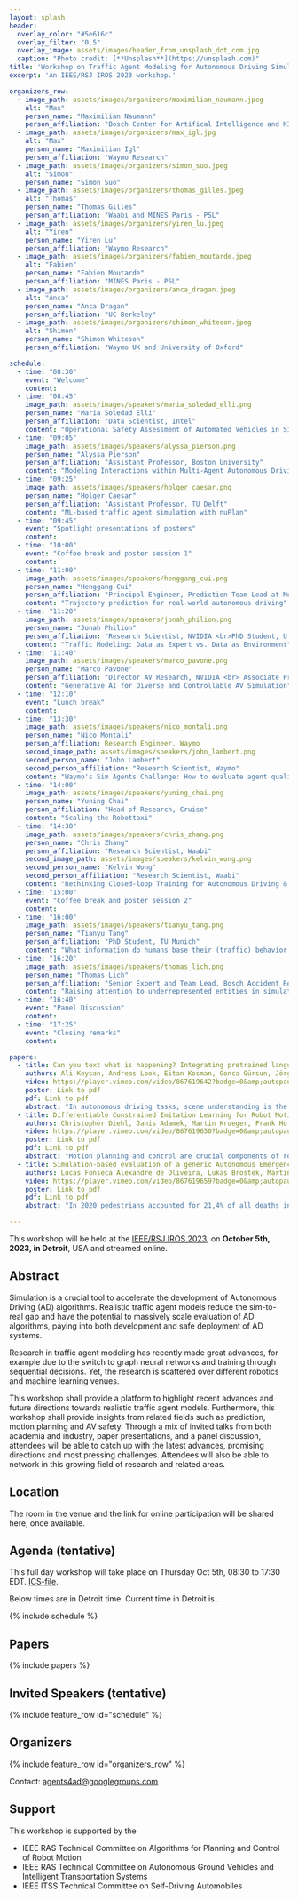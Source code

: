 ```yaml
---
layout: splash
header:
  overlay_color: "#5e616c"
  overlay_filter: "0.5"
  overlay_image: assets/images/header_from_unsplash_dot_com.jpg
  caption: "Photo credit: [**Unsplash**](https://unsplash.com)"
title: 'Workshop on Traffic Agent Modeling for Autonomous Driving Simulation'
excerpt: 'An IEEE/RSJ IROS 2023 workshop.'

organizers_row:
  - image_path: assets/images/organizers/maximilian_naumann.jpeg
    alt: "Max"
    person_name: "Maximilian Naumann"
    person_affiliation: "Bosch Center for Artifical Intelligence and KIT"
  - image_path: assets/images/organizers/max_igl.jpg
    alt: "Max"
    person_name: "Maximilian Igl"
    person_affiliation: "Waymo Research"
  - image_path: assets/images/organizers/simon_suo.jpeg
    alt: "Simon"
    person_name: "Simon Suo"
  - image_path: assets/images/organizers/thomas_gilles.jpeg
    alt: "Thomas"
    person_name: "Thomas Gilles"
    person_affiliation: "Waabi and MINES Paris - PSL"
  - image_path: assets/images/organizers/yiren_lu.jpeg
    alt: "Yiren"
    person_name: "Yiren Lu"
    person_affiliation: "Waymo Research"
  - image_path: assets/images/organizers/fabien_moutarde.jpeg
    alt: "Fabien"
    person_name: "Fabien Moutarde"
    person_affiliation: "MINES Paris - PSL"
  - image_path: assets/images/organizers/anca_dragan.jpeg
    alt: "Anca"
    person_name: "Anca Dragan"
    person_affiliation: "UC Berkeley"
  - image_path: assets/images/organizers/shimon_whiteson.jpeg
    alt: "Shimon"
    person_name: "Shimon Whiteson"
    person_affiliation: "Waymo UK and University of Oxford"

schedule:
  - time: "08:30"
    event: "Welcome"
    content: 
  - time: "08:45"
    image_path: assets/images/speakers/maria_soledad_elli.png
    person_name: "Maria Soledad Elli"
    person_affiliation: "Data Scientist, Intel"
    content: "Operational Safety Assessment of Automated Vehicles in Simulation"
  - time: "09:05"
    image_path: assets/images/speakers/alyssa_pierson.png
    person_name: "Alyssa Pierson"
    person_affiliation: "Assistant Professor, Boston University"
    content: "Modeling Interactions within Multi-Agent Autonomous Driving"
  - time: "09:25"
    image_path: assets/images/speakers/holger_caesar.png
    person_name: "Holger Caesar"
    person_affiliation: "Assistant Professor, TU Delft"
    content: "ML-based traffic agent simulation with nuPlan"
  - time: "09:45"
    event: "Spotlight presentations of posters"
    content: 
  - time: "10:00"
    event: "Coffee break and poster session 1"
    content: 
  - time: "11:00"
    image_path: assets/images/speakers/henggang_cui.png
    person_name: "Henggang Cui"
    person_affiliation: "Principal Engineer, Prediction Team Lead at Motional"
    content: "Trajectory prediction for real-world autonomous driving"
  - time: "11:20"
    image_path: assets/images/speakers/jonah_philion.png
    person_name: "Jonah Philion"
    person_affiliation: "Research Scientist, NVIDIA <br>PhD Student, U. of Toronto"
    content: "Traffic Modeling: Data as Expert vs. Data as Environment"
  - time: "11:40"
    image_path: assets/images/speakers/marco_pavone.png
    person_name: "Marco Pavone"
    person_affiliation: "Director AV Research, NVIDIA <br> Associate Professor, Stanford University"
    content: "Generative AI for Diverse and Controllable AV Simulation"
  - time: "12:10"
    event: "Lunch break"
    content: 
  - time: "13:30"
    image_path: assets/images/speakers/nico_montali.png
    person_name: "Nico Montali"
    person_affiliation: Research Engineer, Waymo
    second_image_path: assets/images/speakers/john_lambert.png
    second_person_name: "John Lambert"
    second_person_affiliation: "Research Scientist, Waymo"
    content: "Waymo's Sim Agents Challenge: How to evaluate agent quality?"
  - time: "14:00"
    image_path: assets/images/speakers/yuning_chai.png
    person_name: "Yuning Chai"
    person_affiliation: "Head of Research, Cruise"
    content: "Scaling the Robottaxi"
  - time: "14:30"
    image_path: assets/images/speakers/chris_zhang.png
    person_name: "Chris Zhang"
    person_affiliation: "Research Scientist, Waabi"
    second_image_path: assets/images/speakers/kelvin_wong.png
    second_person_name: "Kelvin Wong"
    second_person_affiliation: "Research Scientist, Waabi"
    content: "Rethinking Closed-loop Training for Autonomous Driving & A Hierarchical Framework for Mixed Reality Traffic Simulation"
  - time: "15:00"
    event: "Coffee break and poster session 2"
    content: 
  - time: "16:00"
    image_path: assets/images/speakers/tianyu_tang.png
    person_name: "Tianyu Tang"
    person_affiliation: "PhD Student, TU Munich"
    content: "What information do humans base their (traffic) behavior decision on - insights from ergonomics"
  - time: "16:20"
    image_path: assets/images/speakers/thomas_lich.png
    person_name: "Thomas Lich"
    person_affiliation: "Senior Expert and Team Lead, Bosch Accident Research"
    content: "Raising attention to underrepresented entities in simulation studies - a perspective from accident research and two-wheeler research"
  - time: "16:40"
    event: "Panel Discussion"
    content: 
  - time: "17:25"
    event: "Closing remarks"
    content: 

papers: 
  - title: Can you text what is happening? Integrating pretrained language encoders into trajectory prediction models for autonomous driving
    authors: Ali Keysan, Andreas Look, Eitan Kosman, Gonca Gürsun, Jörg Wagner, Yu Yao, Barbara Rakitsch
    video: https://player.vimeo.com/video/867619642?badge=0&amp;autopause=0&amp;player_id=0&amp;app_id=58479
    poster: Link to pdf
    pdf: Link to pdf
    abstract: "In autonomous driving tasks, scene understanding is the first step towards predicting the future behavior of the surrounding traffic participants. Yet, how to represent a given scene and extract its features are still open research questions. In this study, we propose a novel text-based representation of traffic scenes and process it with a pre-trained language encoder. First, we show that text-based representations, combined with classical rasterized image representations, lead to descriptive scene embeddings. Second, we benchmark our predictions on the nuScenes dataset and show significant improvements compared to baselines. Third, we show in an ablation study that a joint encoder of text and rasterized images outperforms the individual encoders confirming that both representations have their complementary strengths."
  - title: Differentiable Constrained Imitation Learning for Robot Motion Planning and Control
    authors: Christopher Diehl, Janis Adamek, Martin Krueger, Frank Hoffmann, Torsten Bertram 
    video: https://player.vimeo.com/video/867619650?badge=0&amp;autopause=0&amp;player_id=0&amp;app_id=58479
    poster: Link to pdf
    pdf: Link to pdf
    abstract: "Motion planning and control are crucial components of robotics applications like automated driving. Here, spatio-temporal hard constraints like system dynamics and safety boundaries (e.g., obstacles) restrict the robot's motions. Direct methods from optimal control solve a constrained optimization problem. However, in many applications finding a proper cost function is inherently difficult because of the weighting of partially conflicting objectives. On the other hand, Imitation Learning (IL) methods such as Behavior Cloning (BC) provide an intuitive framework for learning decision-making from offline demonstrations and constitute a promising avenue for planning and control in complex robot applications. Prior work primarily relied on soft constraint approaches, which use additional auxiliary loss terms describing the constraints. However, catastrophic safety-critical failures might occur in out-of-distribution (OOD) scenarios. This work integrates the flexibility of IL with hard constraint handling in optimal control. Our approach constitutes a general framework for constraint robotic motion planning and control, as well as traffic agent simulation, whereas we focus on mobile robot and automated driving applications. Hard constraints are integrated into the learning problem in a differentiable manner, via explicit completion and gradient-based correction. Simulated experiments of mobile robot navigation and automated driving provide evidence for the performance of the proposed method." 
  - title: Simulation-based evaluation of a generic Autonomous Emergency Braking system using a cognitive pedestrian behavior model
    authors: Lucas Fonseca Alexandre de Oliveira, Lukas Brostek, Martin Meywerk
    video: https://player.vimeo.com/video/867619659?badge=0&amp;autopause=0&amp;player_id=0&amp;app_id=58479
    poster: Link to pdf
    pdf: Link to pdf
    abstract: "In 2020 pedestrians accounted for 21,4% of all deaths in the European Union. Considering all vulnerable road users (VRU: pedestrians, cyclists, motorcycles, and mopeds) they accounted for 51,4% of all deaths. To reduce the number of deaths and improve VRU safety, systems have been developed in the last decades. The autonomous emergency braking system (AEB) is one of these systems and aims to intervene in conflict situations by applying an emergency braking (in some cases only after the driver starts the brake itself). The performance evaluation of an AEB system via simulation reduces cost and time against real tests and allows better robustness evaluation because of the higher number of scenarios that can be simulated. In the virtual-world, safety-critical situations can also be tested without any problems. The modeling of pedestrian behavior plays an important role since the pedestrian is the vehicle's adversary in this context. Current studies use a simple pedestrian model, in which the pedestrian does not have any perception of the environment, moving on a pre-defined path with constant speed. Such trajectory-based models are available in the most common vehicle dynamic simulation tools. In reality, however, pedestrian usually react to the approaching vehicle in conflict situations by adjusting their trajectory, which can change the conflict situation and affect the performance assessment of AEB systems. This study compares the standard model with neuro-cognitive pedestrian model from cogniBIT and investigates if and how these models affect the performance assessment of AEB systems."

---
```


This workshop will be held at the [IEEE/RSJ IROS 2023](https://ieee-iros.org/), on **October 5th, 2023, in Detroit**, USA and streamed online.

## Abstract

Simulation is a crucial tool to accelerate the development of Autonomous Driving (AD) algorithms. Realistic traffic agent models reduce the sim-to-real gap and have the potential to massively scale evaluation of AD algorithms, paying into both development and safe deployment of AD systems.

Research in traffic agent modeling has recently made great advances, for example due to the switch to graph neural networks and training through sequential decisions. Yet, the research is scattered over different robotics and machine learning venues.

This workshop shall provide a platform to highlight recent advances and future directions towards realistic traffic agent models. Furthermore, this workshop shall provide insights from related fields such as prediction, motion planning and AV safety. Through a mix of invited talks from both academia and industry, paper presentations, and a panel discussion, attendees will be able to catch up with the latest advances, promising directions and most pressing challenges. Attendees will also be able to network in this growing field of research and related areas.

## Location

The room in the venue and the link for online participation will be shared here, once available.

## Agenda (tentative)

<!-- script to display conference time -->
<script>
  var x = setInterval(function() {
    var d = new Date();
    var n = d.toLocaleTimeString("en-US", {timeZone: "America/Detroit", hour: '2-digit', minute:'2-digit', hour12: false})
    document.getElementById("centraltime").innerHTML = n
  }, 1000);
</script>

This full day workshop will take place on Thursday Oct 5th, 08:30 to 17:30 EDT. [ICS-file](assets/TAM-Workshop.ics).

Below times are in Detroit time. Current time in Detroit is <span id="centraltime"></span>.

{% include schedule %}

## Papers

{% include papers %}

## Invited Speakers (tentative)

{% include feature_row id="schedule" %}

## Organizers

{% include feature_row id="organizers_row" %}

Contact: [agents4ad@googlegroups.com](mailto:agents4ad@googlegroups.com)

## Support

This workshop is supported by the

- IEEE RAS Technical Committee on Algorithms for Planning and Control of Robot Motion
- IEEE RAS Technical Committee on Autonomous Ground Vehicles and Intelligent Transportation Systems
- IEEE ITSS Technical Committee on Self-Driving Automobiles
